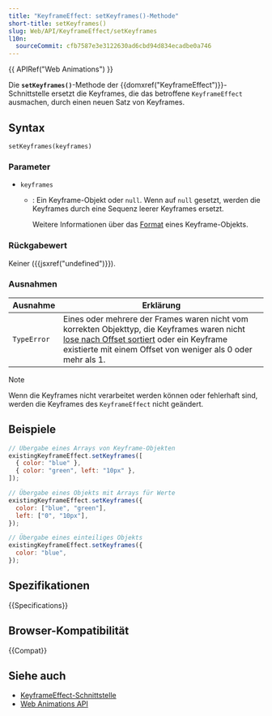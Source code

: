 ```yaml
---
title: "KeyframeEffect: setKeyframes()-Methode"
short-title: setKeyframes()
slug: Web/API/KeyframeEffect/setKeyframes
l10n:
  sourceCommit: cfb7587e3e3122630ad6cbd94d834ecadbe0a746
---
```


{{ APIRef("Web Animations") }}

Die **`setKeyframes()`**-Methode der {{domxref("KeyframeEffect")}}-Schnittstelle ersetzt die Keyframes, die das betroffene `KeyframeEffect` ausmachen, durch einen neuen Satz von Keyframes.

## Syntax

```js-nolint
setKeyframes(keyframes)
```

### Parameter

- `keyframes`

  - : Ein Keyframe-Objekt oder `null`. Wenn auf `null` gesetzt, werden die Keyframes durch eine Sequenz leerer Keyframes ersetzt.

    Weitere Informationen über das [Format](/de/docs/Web/API/Web_Animations_API/Keyframe_Formats#syntax) eines Keyframe-Objekts.

### Rückgabewert

Keiner ({{jsxref("undefined")}}).

### Ausnahmen

<table class="no-markdown">
  <thead>
    <tr>
      <th scope="col">Ausnahme</th>
      <th scope="col">Erklärung</th>
    </tr>
  </thead>
  <tbody>
    <tr>
      <td><code>TypeError</code></td>
      <td>
        Eines oder mehrere der Frames waren nicht vom korrekten Objekttyp, die Keyframes waren nicht
        <a href="https://w3c.github.io/web-animations/#loosely-sorted-by-offset"
          >lose nach Offset sortiert</a
        > oder ein Keyframe existierte mit einem Offset von weniger als 0 oder mehr als 1.
      </td>
    </tr>
  </tbody>
</table>

> [!NOTE]
> Wenn die Keyframes nicht verarbeitet werden können oder fehlerhaft sind, werden die Keyframes des `KeyframeEffect` nicht geändert.

## Beispiele

```js
// Übergabe eines Arrays von Keyframe-Objekten
existingKeyframeEffect.setKeyframes([
  { color: "blue" },
  { color: "green", left: "10px" },
]);

// Übergabe eines Objekts mit Arrays für Werte
existingKeyframeEffect.setKeyframes({
  color: ["blue", "green"],
  left: ["0", "10px"],
});

// Übergabe eines einteiliges Objekts
existingKeyframeEffect.setKeyframes({
  color: "blue",
});
```

## Spezifikationen

{{Specifications}}

## Browser-Kompatibilität

{{Compat}}

## Siehe auch

- [KeyframeEffect-Schnittstelle](/de/docs/Web/API/KeyframeEffect)
- [Web Animations API](/de/docs/Web/API/Web_Animations_API)
